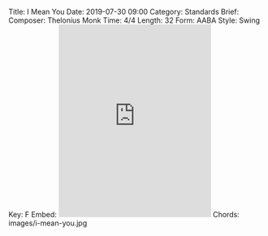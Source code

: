 Title: I Mean You
Date: 2019-07-30 09:00
Category: Standards
Brief:
Composer: Thelonius Monk
Time: 4/4
Length: 32
Form: AABA
Style: Swing
Key: F
Embed: <iframe src="https://open.spotify.com/embed/user/thatdavidmiller/playlist/6DXEGvxZccvj6MJdz4qZLQ" width="300" height="380" frameborder="0" allowtransparency="true" allow="encrypted-media"></iframe>
Chords: images/i-mean-you.jpg
